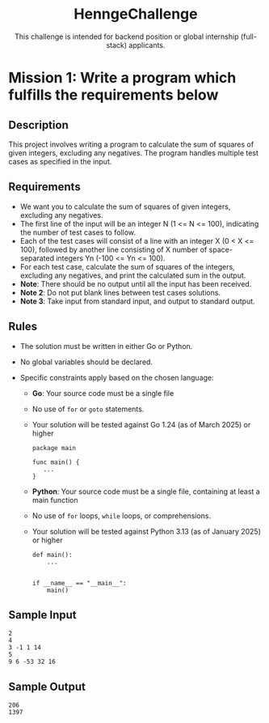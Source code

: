 <h1 align="center">HenngeChallenge</h1>
<p align="center">This challenge is intended for backend position or global internship (full-stack) applicants.</p>

# Mission 1: Write a program which fulfills the requirements below

## Description
This project involves writing a program to calculate the sum of squares of given integers, excluding any negatives. The program handles multiple test cases as specified in the input.

## Requirements
- We want you to calculate the sum of squares of given integers, excluding any negatives.
- The first line of the input will be an integer N (1 <= N <= 100), indicating the number of test cases to follow.
- Each of the test cases will consist of a line with an integer X (0 < X <= 100), followed by another line consisting of X number of space-separated integers Yn (-100 <= Yn <= 100).
- For each test case, calculate the sum of squares of the integers, excluding any negatives, and print the calculated sum in the output.
- **Note**: There should be no output until all the input has been received.
- **Note 2**: Do not put blank lines between test cases solutions.
- **Note 3**: Take input from standard input, and output to standard output.

## Rules
- The solution must be written in either Go or Python.
- No global variables should be declared.
- Specific constraints apply based on the chosen language:
  
  - **Go**: Your source code must be a single file
  - No use of `for` or `goto` statements.
  - Your solution will be tested against Go 1.24 (as of March 2025) or higher
    ```
    package main

    func main() {
       ...
    }
    ```
    
  - **Python**: Your source code must be a single file, containing at least a main function
  - No use of `for` loops, `while` loops, or comprehensions.
  - Your solution will be tested against Python 3.13 (as of January 2025) or higher
    ```
    def main():
        ...
  

    if __name__ == "__main__":
        main()
    ```
## Sample Input
```
2
4
3 -1 1 14
5
9 6 -53 32 16
```
## Sample Output
```
206
1397
```
